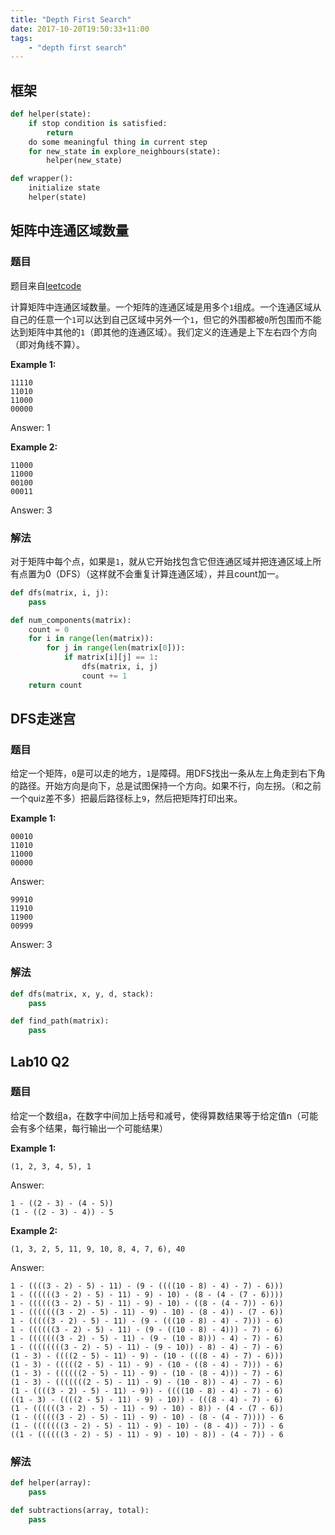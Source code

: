 ```yaml
---
title: "Depth First Search"
date: 2017-10-20T19:50:33+11:00
tags:
    - "depth first search"
---
```


## 框架

```python
def helper(state):
    if stop condition is satisfied:
        return
    do some meaningful thing in current step
    for new_state in explore_neighbours(state):
        helper(new_state)

def wrapper():
    initialize state
    helper(state)
```

## 矩阵中连通区域数量

### 题目

题目来自[leetcode](https://leetcode.com/problems/number-of-islands/description/)

计算矩阵中连通区域数量。一个矩阵的连通区域是用多个`1`组成。一个连通区域从自己的任意一个`1`可以达到自己区域中另外一个`1`，但它的外围都被`0`所包围而不能达到矩阵中其他的`1`（即其他的连通区域）。我们定义的连通是上下左右四个方向（即对角线不算）。

__Example 1:__

```
11110
11010
11000
00000
```

Answer: 1

__Example 2:__

```
11000
11000
00100
00011
```

Answer: 3

### 解法

对于矩阵中每个点，如果是`1`，就从它开始找包含它但连通区域并把连通区域上所有点置为0（DFS）（这样就不会重复计算连通区域），并且count加一。

```python
def dfs(matrix, i, j):
    pass

def num_components(matrix):
    count = 0
    for i in range(len(matrix)):
        for j in range(len(matrix[0])):
            if matrix[i][j] == 1:
                dfs(matrix, i, j)
                count += 1
    return count
```

## DFS走迷宫

### 题目

给定一个矩阵，`0`是可以走的地方，`1`是障碍。用DFS找出一条从左上角走到右下角的路径。开始方向是向下，总是试图保持一个方向。如果不行，向左拐。（和之前一个quiz差不多）把最后路径标上`9`，然后把矩阵打印出来。

__Example 1:__

```
00010
11010
11000
00000
```

Answer:

```
99910
11910
11900
00999
```

Answer: 3

### 解法

```python
def dfs(matrix, x, y, d, stack):
    pass

def find_path(matrix):
    pass
```

## Lab10 Q2

### 题目

给定一个数组a，在数字中间加上括号和减号，使得算数结果等于给定值n（可能会有多个结果，每行输出一个可能结果）

__Example 1:__

`(1, 2, 3, 4, 5), 1`

Answer:

```
1 - ((2 - 3) - (4 - 5))
(1 - ((2 - 3) - 4)) - 5
```

__Example 2:__

`(1, 3, 2, 5, 11, 9, 10, 8, 4, 7, 6), 40`

Answer:

```
1 - ((((3 - 2) - 5) - 11) - (9 - ((((10 - 8) - 4) - 7) - 6)))
1 - ((((((3 - 2) - 5) - 11) - 9) - 10) - (8 - (4 - (7 - 6))))
1 - ((((((3 - 2) - 5) - 11) - 9) - 10) - ((8 - (4 - 7)) - 6))
1 - (((((((3 - 2) - 5) - 11) - 9) - 10) - (8 - 4)) - (7 - 6))
1 - (((((3 - 2) - 5) - 11) - (9 - (((10 - 8) - 4) - 7))) - 6)
1 - ((((((3 - 2) - 5) - 11) - (9 - ((10 - 8) - 4))) - 7) - 6)
1 - (((((((3 - 2) - 5) - 11) - (9 - (10 - 8))) - 4) - 7) - 6)
1 - ((((((((3 - 2) - 5) - 11) - (9 - 10)) - 8) - 4) - 7) - 6)
(1 - 3) - ((((2 - 5) - 11) - 9) - (10 - (((8 - 4) - 7) - 6)))
(1 - 3) - (((((2 - 5) - 11) - 9) - (10 - ((8 - 4) - 7))) - 6)
(1 - 3) - ((((((2 - 5) - 11) - 9) - (10 - (8 - 4))) - 7) - 6)
(1 - 3) - (((((((2 - 5) - 11) - 9) - (10 - 8)) - 4) - 7) - 6)
(1 - ((((3 - 2) - 5) - 11) - 9)) - ((((10 - 8) - 4) - 7) - 6)
((1 - 3) - ((((2 - 5) - 11) - 9) - 10)) - (((8 - 4) - 7) - 6)
(1 - ((((((3 - 2) - 5) - 11) - 9) - 10) - 8)) - (4 - (7 - 6))
(1 - ((((((3 - 2) - 5) - 11) - 9) - 10) - (8 - (4 - 7)))) - 6
(1 - (((((((3 - 2) - 5) - 11) - 9) - 10) - (8 - 4)) - 7)) - 6
((1 - ((((((3 - 2) - 5) - 11) - 9) - 10) - 8)) - (4 - 7)) - 6
```

### 解法

```python
def helper(array):
    pass

def subtractions(array, total):
    pass
```
